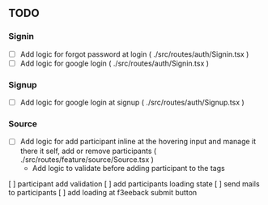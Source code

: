 ## TODO

### Signin

- [ ] Add logic for forgot password at login ( ./src/routes/auth/Signin.tsx )
- [ ] Add logic for google login ( ./src/routes/auth/Signin.tsx )

### Signup

- [ ] Add logic for google login at signup ( ./src/routes/auth/Signup.tsx )

### Source

- [ ] Add logic for add participant inline at the hovering input and manage it there it self, add or remove participants ( ./src/routes/feature/source/Source.tsx )
  - Add logic to validate before adding participant to the tags

[ ] participant add validation
[ ] add participants loading state
[ ] send mails to participants
[ ] add loading at f3eeback submit button
